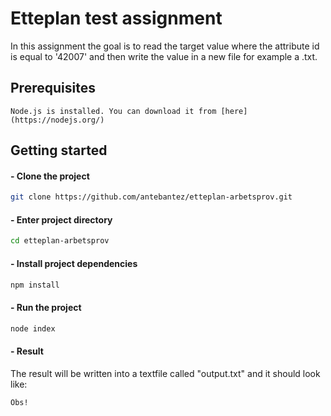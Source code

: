 # Etteplan test assignment

In this assignment the goal is to read the target value where the attribute id is equal to '42007'
and then write the value in a new file for example a .txt.

## Prerequisites

```text
Node.js is installed. You can download it from [here](https://nodejs.org/)
```

## Getting started

#### - Clone the project

```bash
git clone https://github.com/antebantez/etteplan-arbetsprov.git
```

#### - Enter project directory

```bash
cd etteplan-arbetsprov
```

#### - Install project dependencies

```bash
npm install
```

#### - Run the project

```bash
node index
```

#### - Result

The result will be written into a textfile called "output.txt" and it should look like:

```text
Obs!
```
